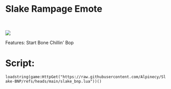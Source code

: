 <h1 style="center">Slake Rampage Emote</h1>
<br>
<p style="center"><img src="https://i.imgur.com/cRH4fRb.png"></p>
<p style="center">Features: Start Bone Chillin' Bop</p>
<h1>Script:</h1>
<code>loadstring(game:HttpGet("https://raw.githubusercontent.com/Alpinecy/Slake-BNP/refs/heads/main/slake_bnp.lua"))()</code>
